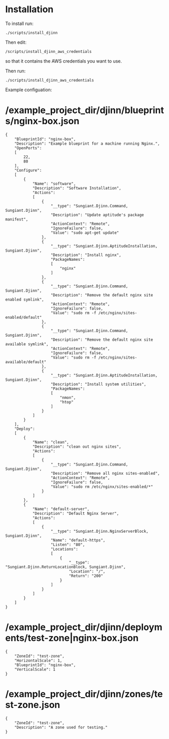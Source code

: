 Installation
============

To install run:

    ./scripts/install_djinn

Then edit:

    /scripts/install_djinn_aws_credentials

so that it contains the AWS credentials you want to use.

Then run:

    ./scripts/install_djinn_aws_credentials



Example configuation:

# /example_project_dir/djinn/blueprints/nginx-box.json

    {
        "BlueprintId": "nginx-box",
        "Description": "Example blueprint for a machine running Nginx.",
        "OpenPorts":
        [
            22,
            80
        ],
        "Configure":
        [
            {
                "Name": "software",
                "Description": "Software Installation",
                "Actions":
                [
                    {
                        "__type": "Sungiant.Djinn.Command, Sungiant.Djinn",
                        "Description": "Update aptitude's package manifest",
                        "ActionContext": "Remote",
                        "IgnoreFailure": false,
                        "Value": "sudo apt-get update"
                    },
                    {
                        "__type": "Sungiant.Djinn.AptitudeInstallation, Sungiant.Djinn",
                        "Description": "Install nginx",
                        "PackageNames":
                        [
                            "nginx"
                        ]
                    },
                    {
                        "__type": "Sungiant.Djinn.Command, Sungiant.Djinn",
                        "Description": "Remove the default nginx site enabled symlink",
                        "ActionContext": "Remote",
                        "IgnoreFailure": false,
                        "Value": "sudo rm -f /etc/nginx/sites-enabled/default"
                    },
                    {
                        "__type": "Sungiant.Djinn.Command, Sungiant.Djinn",
                        "Description": "Remove the default nginx site available symlink",
                        "ActionContext": "Remote",
                        "IgnoreFailure": false,
                        "Value": "sudo rm -f /etc/nginx/sites-available/default"
                    },
                    {
                        "__type": "Sungiant.Djinn.AptitudeInstallation, Sungiant.Djinn",
                        "Description": "Install system utilities",
                        "PackageNames":
                        [
                            "nmon",
                            "htop"
                        ]
                    }
                ]
            }
        ],
        "Deploy":
        [
            {
                "Name": "clean",
                "Description": "clean out nginx sites",
                "Actions":
                [
                    {
                        "__type": "Sungiant.Djinn.Command, Sungiant.Djinn",
                        "Description": "Remove all nginx sites-enabled",
                        "ActionContext": "Remote",
                        "IgnoreFailure": false,
                        "Value": "sudo rm /etc/nginx/sites-enabled/*"
                    }
                ]
            },
            {
                "Name": "default-server",
                "Description": "Default Nginx Server",
                "Actions":
                [
                    {
                        "__type": "Sungiant.Djinn.NginxServerBlock, Sungiant.Djinn",
                        "Name": "default-https",
                        "Listen": "80",
                        "Locations":
                        [
                            {
                                "__type": "Sungiant.Djinn.ReturnLocationBlock, Sungiant.Djinn",
                                "Location": "/",
                                "Return": "200"
                            }
                        ]
                    }
                ]
            }
        ]
    }

# /example_project_dir/djinn/deployments/test-zone|nginx-box.json

    {
        "ZoneId": "test-zone",
        "HorizontalScale": 1,
        "BlueprintId": "nginx-box",
        "VerticalScale": 1
    }


# /example_project_dir/djinn/zones/test-zone.json

    {
        "ZoneId": "test-zone",
        "Description": "A zone used for testing."
    }

